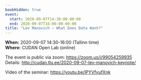 ```yaml
---
bookHidden: true
event:
  start: 2020-09-07T14:30:00-00:00
  end: 2020-09-07T16:00:00-00:00
title: "Lev Manovich – What Does Data Want?"
---
```


**When:** 2020-09-07 14:30-16:00 (Tallinn time)  
**Where:** CUDAN Open Lab (online)  

The event is public via zoom: <https://zoom.us/j/99054259935>  
Details: <http://cudan.tlu.ee/2020-09-07-lev-manovich-keynote/>  

Video of the seminar: https://youtu.be/lPYVfvufXnk
